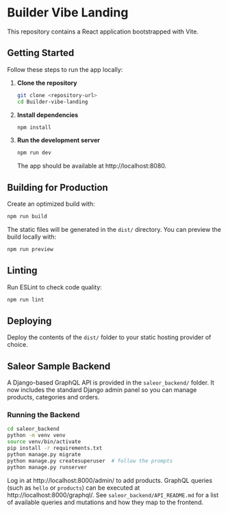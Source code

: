 # Builder Vibe Landing

This repository contains a React application bootstrapped with Vite.

## Getting Started

Follow these steps to run the app locally:

1. **Clone the repository**
   ```bash
   git clone <repository-url>
   cd Builder-vibe-landing
   ```
2. **Install dependencies**
   ```bash
   npm install
   ```
3. **Run the development server**
   ```bash
   npm run dev
   ```
   The app should be available at http://localhost:8080.

## Building for Production

Create an optimized build with:

```bash
npm run build
```

The static files will be generated in the `dist/` directory. You can preview the build locally with:

```bash
npm run preview
```

## Linting

Run ESLint to check code quality:

```bash
npm run lint
```

## Deploying

Deploy the contents of the `dist/` folder to your static hosting provider of choice.


## Saleor Sample Backend

A Django-based GraphQL API is provided in the `saleor_backend/` folder. It now includes the standard Django admin panel so you can manage products, categories and orders.

### Running the Backend

```bash
cd saleor_backend
python -m venv venv
source venv/bin/activate
pip install -r requirements.txt
python manage.py migrate
python manage.py createsuperuser  # follow the prompts
python manage.py runserver
```

Log in at http://localhost:8000/admin/ to add products. GraphQL queries (such as `hello` or `products`) can be executed at http://localhost:8000/graphql/.
See `saleor_backend/API_README.md` for a list of available queries and mutations and how they map to the frontend.
